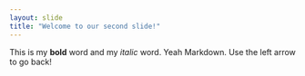 ```yaml
---
layout: slide
title: "Welcome to our second slide!"
---
```

This is my **bold** word and my *italic* word. Yeah Markdown.
Use the left arrow to go back!

